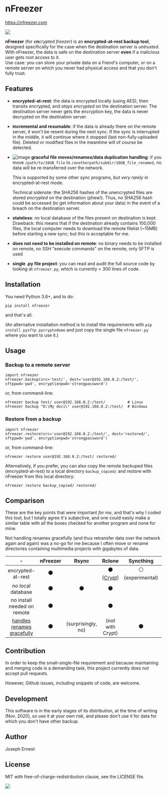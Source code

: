 # nFreezer

https://nfreezer.com

![](https://user-images.githubusercontent.com/6168083/100474871-f8825d00-30e1-11eb-8e74-6321aafe2151.png)

**nFreezer** (for *e<b>n</b>crypted freezer*) is an **encrypted-at-rest backup tool**, designed specifically for the case when the destination server is *untrusted*. With nFreezer, the data is safe on the destination server **even** if a malicious user gets root access to it.  
Use case: you can store your private data on a friend's computer, or on a remote server on which you never had physical access and that you don't fully trust.

## Features

* **encrypted-at-rest**: the data is encrypted locally (using AES), then transits encrypted, and *stays encrypted* on the destination server. The destination server never gets the encryption key, the data is never decrypted on the destination server.
        
* **incremental and resumable**: if the data is already there on the remote server, it won't be resent during the next sync. If the sync is interrupted in the middle, it will continue where it stopped (last non-fully-uploaded file). Deleted or modified files in the meantime will of course be detected.

* ![image](https://user-images.githubusercontent.com/6168083/100476609-4f8a3100-30e6-11eb-8d16-cc59b352576e.png) **graceful file moves/renames/data duplication handling**: if you move `/path/to/10GB_file` to `/anotherpath/subdir/10GB_file_renamed`, no data will be re-transferred over the network.

  This is supported by some other sync programs, but *very rarely* in encrypted-at-rest mode.

  Technical sidenote: the SHA256 hashes of the unencrypted files are stored *encrypted* on the destination (phew!). Thus, no SHA256 hash could be accessed (to get information about your data) in the event of a breach on the destination server.

* **stateless**: no local database of the files present on destination is kept. Drawback: this means that if the destination already contains 100,000 files, the local computer needs to download the remote filelist (~15MB) before starting a new sync; but this is acceptable for me.

* **does not need to be installed on remote**: no binary needs to be installed on remote, no SSH "execute commands" on the remote, only SFTP is used

* **single .py file project**: you can read and audit the full source code by looking at `nfreezer.py`, which is currently < 300 lines of code.

## Installation 

You need Python 3.6+, and to do:

    pip install nfreezer

and that's all.

(An alternative installation method is to install the requirements with `pip install pysftp pycryptodome` and just copy the single file `nfreezer.py` where you want to use it.)

## Usage

### Backup to a remote server

    import nfreezer
    nfreezer.backup(src='test/', dest='user@192.168.0.2:/test/', sftppwd='pwd', encryptionpwd='strongpassword')

or, from command-line:

    nfreezer backup test/ user@192.168.0.2:/test/          # Linux
    nfreezer backup "D:\My docs\" user@192.168.0.2:/test/  # Windows

### Restore from a backup

    import nfreezer
    nfreezer.restore(src='user@192.168.0.2:/test/', dest='restored/', sftppwd='pwd', encryptionpwd='strongpassword')

or, from command-line: 

    nfreezer restore user@192.168.0.2:/test/ restored/

Alternatively, if you prefer, you can also copy the remote backuped files (encrypted-at-rest) to a local directory `backup_copied/` and restore with nFreezer from this local directory:

    nfreezer restore backup_copied/ restored/

## Comparison

These are the key points that were important *for me*, and that's why I coded this tool, but I totally agree it's subjective, and one could easily make a similar table with all the boxes checked for another program and none for mine.

Not handling renames gracefully (and thus retransfer data over the network again and again) was a no-go for me because I often move or rename directories containing multimedia projects with gigabytes of data.

| - | nFreezer | Rsync | Rclone | Syncthing | Duplicity |
|:-:|:-:|:-:|:-:|:-:|:-:|
| encrypted-at-rest  | ⚫ |   | ⚫ <br>([Crypt](https://rclone.org/crypt/))  | ⚪ <br> (experimental) | ⚫ |
| no local database  | ⚫ | ⚫  | ⚫  |  | ?
| no install needed on remote  | ⚫ |  | ⚫  |   | ?
| [handles renames gracefully](#Features) | ⚫ | (surprisingly,<br>no) | (not with Crypt) | ⚫ | 

## Contribution

In order to keep the small-single-file requirement and because maintaining and merging code is a demanding task, this project currently does not accept pull requests.

However, Github issues, including snippets of code, are welcome.

## Development 

This software is in the early stages of its distribution, at the time of writing (Nov. 2020), so use it at your own risk, and please don't use it for data for which you don't have other backup.

## Author

Joseph Ernest

## License

MIT with free-of-charge-redistribution clause, see the LICENSE file.

![](https://nfreezer.com/pixel/nfreezer.png)
